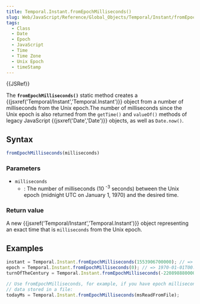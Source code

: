 ```yaml
---
title: Temporal.Instant.fromEpochMilliseconds()
slug: Web/JavaScript/Reference/Global_Objects/Temporal/Instant/fromEpochMilliseconds
tags:
  - Class
  - Date
  - Epoch
  - JavaScript
  - Time
  - Time Zone
  - Unix Epoch
  - timeStamp
---
```

{{JSRef}}

The **`fromEpochMilliseconds()`** static method creates a
{{jsxref('Temporal/Instant','Temporal.Instant')}} object from a
number of milliseconds from the Unix epoch.The number of milliseconds since the
Unix epoch is also returned from the `getTime()` and `valueOf()` methods of
legacy JavaScript {{jsxref('Date','Date')}} objects, as well as
`Date.now()`.

## Syntax

```js
fromEpochMilliseconds(milliseconds)
```

### Parameters

- `milliseconds`
  - : The number of milliseconds (10 <sup>-3</sup> seconds) between the Unix
    epoch (midnight UTC on January 1, 1970) and the desired time.

### Return value

A new {{jsxref('Temporal/Instant','Temporal.Instant')}} object
representing an exact time that is `milliseconds` from the Unix epoch.

## Examples

```js
instant = Temporal.Instant.fromEpochMilliseconds(1553906700000); // => 2019-03-30T00:45:00Z
epoch = Temporal.Instant.fromEpochMilliseconds(0); // => 1970-01-01T00:00Z
turnOfTheCentury = Temporal.Instant.fromEpochMilliseconds(-2208988800000); // => 1900-01-01T00:00Z

// Use fromEpochMilliseconds, for example, if you have epoch millisecond
// data stored in a file:
todayMs = Temporal.Instant.fromEpochMilliseconds(msReadFromFile);
```
